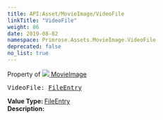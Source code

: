```yaml
---
title: API:Asset/MovieImage/VideoFile
linkTitle: "VideoFile"
weight: 86
date: 2019-08-02
namespace: Primrose.Assets.MovieImage.VideoFile
deprecated: false
no_list: true
---
```

Property of <a href="/docs/api-reference/Class/MovieImage"><img src="/icons/silk/default.png"/>&nbsp;MovieImage</a>
<pre class="method-declaration">
VideoFile: <a class="type" href="/docs/api-reference/Misc/FileEntry">FileEntry</a></pre>
<b>Value Type: </b>
<a class="type" href="/docs/api-reference/Misc/FileEntry">FileEntry</a>
<br/>
<b>Description: </b>
